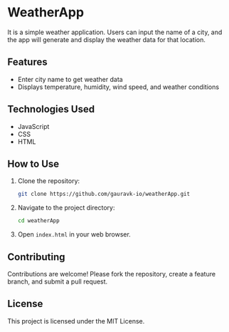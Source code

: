 # WeatherApp

It is a simple weather application. Users can input the name of a city, and the app will generate and display the weather data for that location.

## Features

- Enter city name to get weather data
- Displays temperature, humidity, wind speed, and weather conditions

## Technologies Used

- JavaScript
- CSS
- HTML

## How to Use

1. Clone the repository:
    ```bash
    git clone https://github.com/gauravk-io/weatherApp.git
    ```
2. Navigate to the project directory:
    ```bash
    cd weatherApp
    ```
3. Open `index.html` in your web browser.

## Contributing

Contributions are welcome! Please fork the repository, create a feature branch, and submit a pull request.

## License

This project is licensed under the MIT License.